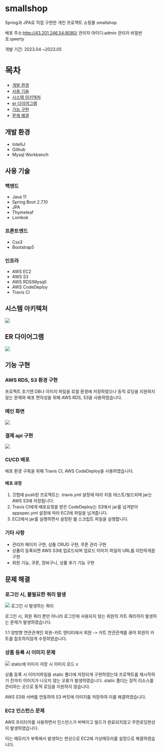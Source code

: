 # smallshop
Spring과 JPA로 직접 구현한 개인 프로젝트 쇼핑몰 smallshop

배포 주소:http://43.201.246.54:8080/ 관리자 아이디:admin 관리자 비밀번호:qwerty

개발 기간: 2023.04 ~2023.05

# 목차

  <ul>
    <li><a href="#개발-환경">개발 환경</a></li>
    <li><a href="#사용-기술">사용 기술</a></li>
    <li><a href="#시스템-아키텍처">시스템 아키텍처</a></li>
    <li><a href="#er-다이어그램">er 다이어그램</a></li>
    <li><a href="#기능-구현">기능 구현</a></li>
    <li><a href="#문제-해결">문제 해결</a></li>
  </ul>



## 개발 환경
 <ul>
   <li>IntelliJ</li>
   <li>Github</li>
   <li>Mysql Workbench</li>
 </ul>


## 사용 기술

### 백엔드

<ul>
  <li>Java 11</li>
  <li>Spring Boot 2.7.10</li>
  <li>JPA</li>
  <li>Thymeleaf</li>
  <li>Lombok</li>
</ul>

### 프론트엔드

<ul>
  <li>Css3</li>
  <li>Bootstrap5</li>
</ul>

### 인프라

<ul>
  <li>AWS EC2</li>
  <li>AWS S3</li>
  <li>AWS RDS(Mysql)</li>
  <li>AWS CodeDeploy</li>
  <li>Travis CI</li>
</ul>



## 시스템 아키텍처

<img src='https://github.com/pkdie/smallshop/assets/112155469/2370ae0a-07ee-4cee-94f1-3ca8fc4123d0'>

## ER 다이어그램

<img src='https://github.com/pkdie/smallshop/assets/112155469/4240fa46-289f-4d4c-9ed0-f2cc5108dcb4'>

## 기능 구현

### AWS RDS, S3 환경 구현

프로젝트 초기엔 DB나 이미지 파일을 로컬 환경에 저장하였으나 동적 로딩을 지원하지 않는 문제와 배포 편의성을 위해
AWS RDS, S3을 사용하였습니다.

### 메인 화면

<img src='https://github.com/pkdie/smallshop/assets/112155469/3d06425e-f623-4670-9a40-b7bd3e4bf171'>

### 결제 api 구현
<img src='https://github.com/pkdie/smallshop/assets/112155469/6a093730-7c3f-4b3d-9995-83a6c76f6001'>

### CI/CD 배포

배포 환경 구축을 위해 Travis CI, AWS CodeDeploy을 사용하였습니다.

#### 배포 과정

1. 깃헙에 push된 프로젝트는 .travis.yml 설정에 따라 자동 테스트/빌드되며 jar는 AWS S3에 저장됩니다.
2. Travis CI에게 배포요청을 받은 CodeDeploy는 S3에서 jar를 넘겨받아 appspec.yml 설정에 따라 EC2에 파일을 넘겨줍니다.
3. EC2에서 jar를 실행하면서 설정된 쉘 스크립트 파일을 실행합니다.

### 기타 사항

- 관리자 페이지 구현, 상품 CRUD 구현, 쿠폰 관리 구현
- 상품이 등록되면 AWS S3에 업로드되며 업로드 이미지 파일의 URL를 리턴하게끔 구현
- 회원 기능, 쿠폰, 장바구니, 상품 후기 기능 구현 

  

## 문제 해결

### 로그인 시, 불필요한 쿼리 발생

<img src="https://github.com/pkdie/smallshop/assets/112155469/f1949d88-90ca-451b-9000-f5d03be0b0b1"> 로그인 시 발생하는 쿼리

로그인 시, 회원 쿼리 뿐만 아니라 로그인에 사용되지 않는 회원의 카트 쿼리까지 발생하는 문제가 발생하였습니다.

1:1 양방향 연관관계인 회원-카트 엔티티에서 회원 -> 카트 연관관계를 끊어 회원이 카트를 참조하지않게 수정하였습니다.

### 상품 등록 시 이미지 문제

<img src="https://github.com/pkdie/smallshop/assets/112155469/09fd9805-2398-4a0a-aeab-8694ae74dc22"> static에 이미지 저장 시 이미지 로드 x

상품 등록 시 이미지파일을 static 폴더에 저장되게 구현하였는데 프로젝트를 재시작하기 전까지 이미지가 나오지 않는 오류가 발생하였습니다.
static 폴더는 정적 리소스를 관리하는 곳으로 동적 로딩을 지원하지 않습니다.

AWS S3와 서버를 연동하여 S3 버킷에 이미지를 저장하여 이를 해결하였습니다.

### EC2 인스턴스 문제

AWS 프리티어를 사용하면서 인스턴스가 버벅이고 빌드가 완료되지않고 무한로딩현상이 발생하였습니다.

이는 메모리가 부족해서 발생하는 현상으로 EC2에 가상메모리를 설정으로 해결하였습니다.
